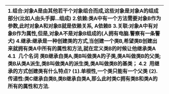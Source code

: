 | 1.组合:对象A是由其他若干个对象组合而成,这些对象是对象A的组成部分\(比如人由头手脚...组成\) 2.依赖:类A中有一个方法需要对象B作为参数,此时对象A和对象B就是依赖关系, A依赖B 3.关联:对象A中有对象B作为属性,但是,对象A不是对象B组成的\(人拥有电脑.警察有一条警犬\) 4.继承:继承是一种创建类的方式,当创建一个类B,希望类B创建出来就拥有类A中所有的属性和方法,就在定义类B的时候让他继承类A 4.1  几个名词 类B继承自类A,类B叫做类A的子类,类A叫做类B的父类; 类B从类A派生,类B叫做类A的派生类,类A叫做类B的基类； 4.2  用继承的方式创建类有什么特点? \(1\).单根性,一个类只能有一个父类 \(2\).传递性:类C继承自类B,类B继承自类A,那么此时类C拥有类B和类A的所有的属性和方法. |
| :--- |




